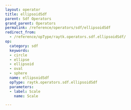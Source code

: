 ```yaml
---
layout: operator
title: ellipsoidSdf
parent: Sdf Operators
grand_parent: Operators
permalink: /reference/operators/sdf/ellipsoidSdf
redirect_from:
  - /reference/opType/raytk.operators.sdf.ellipsoidSdf/
op:
  category: sdf
  keywords:
  - circle
  - ellipse
  - ellipsoid
  - oval
  - sphere
  name: ellipsoidSdf
  opType: raytk.operators.sdf.ellipsoidSdf
  parameters:
  - label: Scale
    name: Scale

---
```

